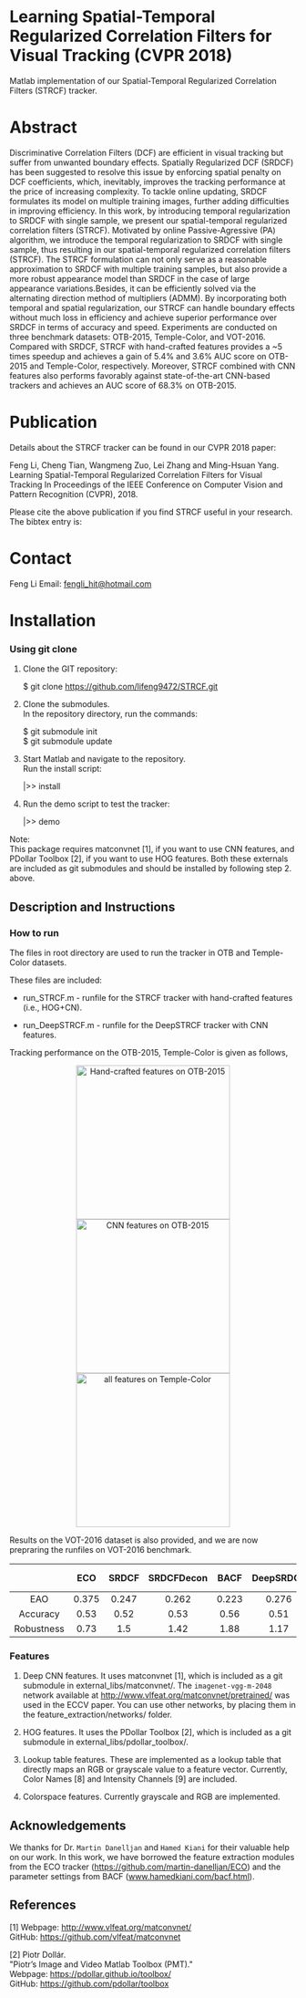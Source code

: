 # Learning Spatial-Temporal Regularized Correlation Filters for Visual Tracking (CVPR 2018)

Matlab implementation of our Spatial-Temporal Regularized Correlation Filters (STRCF) tracker.

# Abstract 
Discriminative Correlation Filters (DCF) are efficient in visual tracking but suffer from unwanted boundary effects.
Spatially Regularized DCF (SRDCF) has been suggested to resolve this issue by enforcing spatial penalty on DCF coefficients, which, inevitably, improves the tracking performance at the price of increasing complexity.
To tackle online updating, SRDCF formulates its model on multiple training images, further adding difficulties in improving efficiency.
In this work, by introducing temporal regularization to SRDCF with single sample, we present our spatial-temporal regularized correlation filters (STRCF).
Motivated by online Passive-Agressive (PA) algorithm, we introduce the temporal regularization to SRDCF with single sample, thus resulting in our spatial-temporal regularized correlation filters (STRCF).
The STRCF formulation can not only serve as a reasonable approximation to SRDCF with multiple training samples, but also provide a more robust appearance model than SRDCF in the case of large appearance variations.Besides, it can be efficiently solved via the alternating direction method of multipliers (ADMM).
By incorporating both temporal and spatial regularization, our STRCF can handle boundary effects without much loss in efficiency and achieve superior performance over SRDCF in terms of accuracy and speed.
Experiments are conducted on three benchmark datasets: OTB-2015, Temple-Color, and VOT-2016.
Compared with SRDCF, STRCF with hand-crafted features provides a ~5 times speedup and achieves a gain of 5.4% and 3.6% AUC score on OTB-2015 and Temple-Color, respectively. Moreover, STRCF combined with CNN features also performs favorably against state-of-the-art CNN-based trackers and achieves an AUC score of 68.3% on OTB-2015.

# Publication

Details about the STRCF tracker can be found in our CVPR 2018 paper:

Feng Li, Cheng Tian, Wangmeng Zuo, Lei Zhang and Ming-Hsuan Yang.  
Learning Spatial-Temporal Regularized Correlation Filters for Visual Tracking
In Proceedings of the IEEE Conference on Computer Vision and Pattern Recognition (CVPR), 2018. 

Please cite the above publication if you find STRCF useful in your research. The bibtex entry is:

# Contact

Feng Li
Email: fengli_hit@hotmail.com

# Installation

### Using git clone

1. Clone the GIT repository:

   $ git clone https://github.com/lifeng9472/STRCF.git

2. Clone the submodules.  
   In the repository directory, run the commands:

   $ git submodule init  
   $ git submodule update

3. Start Matlab and navigate to the repository.  
   Run the install script:

   |>> install

4. Run the demo script to test the tracker:

   |>> demo


Note:  
This package requires matconvnet [1], if you want to use CNN features, and PDollar Toolbox [2], if you want to use HOG features. Both these externals are included as git submodules and should be installed by following step 2. above.

## Description and Instructions

### How to run

The files in root directory are used to run the tracker in OTB and Temple-Color datasets.

These files are included:

* run_STRCF.m  -  runfile for the STRCF tracker with hand-crafted features (i.e., HOG+CN).

* run_DeepSTRCF.m  -  runfile for the DeepSTRCF tracker with CNN features.

Tracking performance on the OTB-2015, Temple-Color is given as follows,

<div align="center">
    <img src="https://github.com/lifeng9472/STRCF/blob/master/results/OTB2015-HF.jpg" width="270px" alt="Hand-crafted features on OTB-2015"><img src="https://github.com/lifeng9472/STRCF/blob/master/results/OTB2015-DF.jpg" width="270px" alt="CNN features on OTB-2015"><img src="https://github.com/lifeng9472/STRCF/blob/master/results/Temple-Color.jpg" width="270px" alt="all features on Temple-Color">
 </div>   


Results on the VOT-2016 dataset is also provided, and we are now prepraring the runfiles on VOT-2016 benchmark.

|               | ECO  | SRDCF| SRDCFDecon| BACF | DeepSRDCF | ECO-HC | STRCF | DeepSTRCF|
| :-----------: |:----:|:----:|:---------:|:----:|:---------:|:------:| -----:|:--------:|
|      EAO      | 0.375| 0.247|   0.262   | 0.223|  0.276    |  0.322 | 0.279 |  0.313   |
|   Accuracy    | 0.53 | 0.52 |   0.53    | 0.56 |  0.51     |  0.54  | 0.53  |  0.55    |
|  Robustness   | 0.73 | 1.5  |   1.42    | 1.88 |  1.17     |  1.08  | 1.32  |  0.92    |

### Features

1. Deep CNN features. It uses matconvnet [1], which is included as a git submodule in external_libs/matconvnet/. The `imagenet-vgg-m-2048` network available at http://www.vlfeat.org/matconvnet/pretrained/ was used in the ECCV paper. You can use other networks, by placing them in the feature_extraction/networks/ folder.

2. HOG features. It uses the PDollar Toolbox [2], which is included as a git submodule in external_libs/pdollar_toolbox/.

3. Lookup table features. These are implemented as a lookup table that directly maps an RGB or grayscale value to a feature vector. Currently, Color Names [8] and Intensity Channels [9] are included.

4. Colorspace features. Currently grayscale and RGB are implemented.

## Acknowledgements

We thanks for Dr. `Martin Danelljan` and  `Hamed Kiani` for their valuable help on our work. In this work,
we have borrowed the feature extraction modules from the ECO tracker (https://github.com/martin-danelljan/ECO) and the parameter settings from BACF (www.hamedkiani.com/bacf.html).

## References

[1] Webpage: http://www.vlfeat.org/matconvnet/  
    GitHub: https://github.com/vlfeat/matconvnet

[2] Piotr Dollár.  
    "Piotr’s Image and Video Matlab Toolbox (PMT)."  
    Webpage: https://pdollar.github.io/toolbox/  
    GitHub: https://github.com/pdollar/toolbox  
